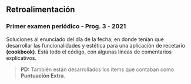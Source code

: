 ## Retroalimentación
### Primer examen periódico - Prog. 3 - 2021

Soluciones al enunciado del día de la fecha, en donde tenían que desarrollar las funcionalidades y estética para una aplicación de recetario  **(cookbook)**.
Está todo el código, con algunas líneas de comentarios explicativos.

> **PD:** También están desarrollados los ítems que contaban como  **Puntuación Extra**.
